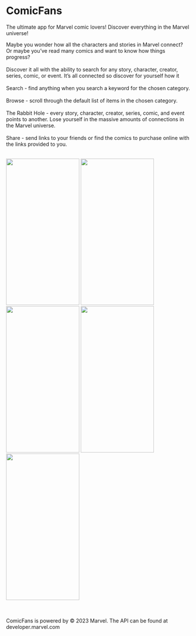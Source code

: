 # ComicFans
The ultimate app for Marvel comic lovers! Discover everything in the Marvel universe!

Maybe you wonder how all the characters and stories in Marvel connect?
<br>
Or maybe you’ve read many comics and want to know how things progress?
<br><br>
Discover it all with the ability to search for any story, character, creator, series, comic, or event. It’s all connected so discover for yourself how it 
<br><br>
Search - find anything when you search a keyword for the chosen category.
<br><br>
Browse - scroll through the default list of items in the chosen category.
<br><br>
The Rabbit Hole - every story, character, creator, series, comic, and event points to another. Lose yourself in the massive amounts of connections in the Marvel universe.
<br><br>
Share - send links to your friends or find the comics to purchase online with the links provided to you.
<br><br>



<img src="https://github.com/IronHacker74/ComicFans/assets/23727704/366a607d-c9ff-401f-899f-ef456ab2646d" width="200" height="400">
<img src="https://github.com/IronHacker74/ComicFans/assets/23727704/cbcaf765-75c1-4d0d-a114-ec554554e76a" width="200" height="400">
<br>
<img src="https://github.com/IronHacker74/ComicFans/assets/23727704/c6db6513-a6fa-45da-8c48-92583cba4e17" width="200" height="400">
<img src="https://github.com/IronHacker74/ComicFans/assets/23727704/56e52609-aa8d-44d3-9f81-0f787728a4b3" width="200" height="400">
<img src="https://github.com/IronHacker74/ComicFans/assets/23727704/a1ec9ef7-d43c-44e3-a5ed-80dd2c886594" width="200" height="400">

<br><br>
ComicFans is powered by © 2023 Marvel.
The API can be found at developer.marvel.com<br><br>
